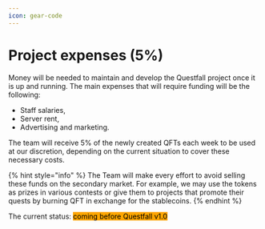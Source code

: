 ```yaml
---
icon: gear-code
---
```


# Project expenses (5%)

Money will be needed to maintain and develop the Questfall project once it is up and running. The main expenses that will require funding will be the following:

* Staff salaries,
* Server rent,
* Advertising and marketing.

The team will receive 5% of the newly created QFTs each week to be used at our discretion, depending on the current situation to cover these necessary costs.

{% hint style="info" %}
The Team will make every effort to avoid selling these funds on the secondary market. For example, we may use the tokens as prizes in various contests or give them to projects that promote their quests by burning QFT in exchange for the stablecoins.
{% endhint %}





The current status: <mark style="background-color:orange;">coming before Questfall v1.0</mark>&#x20;
